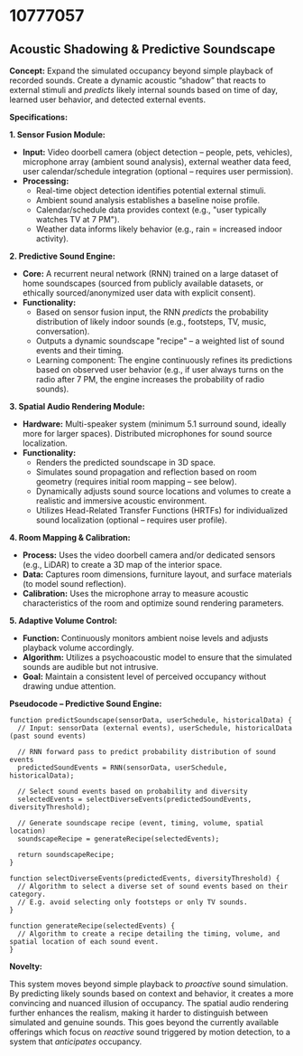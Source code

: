 # 10777057

## Acoustic Shadowing & Predictive Soundscape

**Concept:** Expand the simulated occupancy beyond simple playback of recorded sounds. Create a dynamic acoustic “shadow” that reacts to external stimuli and *predicts* likely internal sounds based on time of day, learned user behavior, and detected external events.

**Specifications:**

**1. Sensor Fusion Module:**

*   **Input:** Video doorbell camera (object detection – people, pets, vehicles), microphone array (ambient sound analysis), external weather data feed, user calendar/schedule integration (optional – requires user permission).
*   **Processing:**
    *   Real-time object detection identifies potential external stimuli.
    *   Ambient sound analysis establishes a baseline noise profile.
    *   Calendar/schedule data provides context (e.g., "user typically watches TV at 7 PM").
    *   Weather data informs likely behavior (e.g., rain = increased indoor activity).

**2. Predictive Sound Engine:**

*   **Core:** A recurrent neural network (RNN) trained on a large dataset of home soundscapes (sourced from publicly available datasets, or ethically sourced/anonymized user data with explicit consent).
*   **Functionality:**
    *   Based on sensor fusion input, the RNN *predicts* the probability distribution of likely indoor sounds (e.g., footsteps, TV, music, conversation).
    *   Outputs a dynamic soundscape "recipe" – a weighted list of sound events and their timing.
    *   Learning component: The engine continuously refines its predictions based on observed user behavior (e.g., if user always turns on the radio after 7 PM, the engine increases the probability of radio sounds).

**3. Spatial Audio Rendering Module:**

*   **Hardware:** Multi-speaker system (minimum 5.1 surround sound, ideally more for larger spaces). Distributed microphones for sound source localization.
*   **Functionality:**
    *   Renders the predicted soundscape in 3D space.
    *   Simulates sound propagation and reflection based on room geometry (requires initial room mapping – see below).
    *   Dynamically adjusts sound source locations and volumes to create a realistic and immersive acoustic environment.
    *   Utilizes Head-Related Transfer Functions (HRTFs) for individualized sound localization (optional – requires user profile).

**4. Room Mapping & Calibration:**

*   **Process:** Uses the video doorbell camera and/or dedicated sensors (e.g., LiDAR) to create a 3D map of the interior space.
*   **Data:** Captures room dimensions, furniture layout, and surface materials (to model sound reflection).
*   **Calibration:** Uses the microphone array to measure acoustic characteristics of the room and optimize sound rendering parameters.

**5. Adaptive Volume Control:**

*   **Function:** Continuously monitors ambient noise levels and adjusts playback volume accordingly.
*   **Algorithm:** Utilizes a psychoacoustic model to ensure that the simulated sounds are audible but not intrusive.
*   **Goal:** Maintain a consistent level of perceived occupancy without drawing undue attention.

**Pseudocode – Predictive Sound Engine:**

```
function predictSoundscape(sensorData, userSchedule, historicalData) {
  // Input: sensorData (external events), userSchedule, historicalData (past sound events)

  // RNN forward pass to predict probability distribution of sound events
  predictedSoundEvents = RNN(sensorData, userSchedule, historicalData);

  // Select sound events based on probability and diversity
  selectedEvents = selectDiverseEvents(predictedSoundEvents, diversityThreshold);

  // Generate soundscape recipe (event, timing, volume, spatial location)
  soundscapeRecipe = generateRecipe(selectedEvents);

  return soundscapeRecipe;
}

function selectDiverseEvents(predictedEvents, diversityThreshold) {
  // Algorithm to select a diverse set of sound events based on their category.
  // E.g. avoid selecting only footsteps or only TV sounds.
}

function generateRecipe(selectedEvents) {
  // Algorithm to create a recipe detailing the timing, volume, and spatial location of each sound event.
}
```

**Novelty:**

This system moves beyond simple playback to *proactive* sound simulation. By predicting likely sounds based on context and behavior, it creates a more convincing and nuanced illusion of occupancy. The spatial audio rendering further enhances the realism, making it harder to distinguish between simulated and genuine sounds. This goes beyond the currently available offerings which focus on *reactive* sound triggered by motion detection, to a system that *anticipates* occupancy.